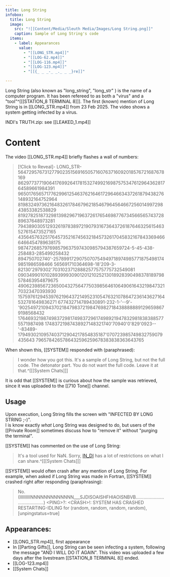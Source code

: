 ```yaml
---
title: Long String
infobox:
  title: Long String
  image:
    src: "![[Content/Media/Sleuth Media/Images/Long String.png]]"
    caption: Sample of Long String's code
  items:
    - label: Appearances
      value:
        - "[[LONG_STR.mp4]]"
        - "[[LOG-62.mp4]]"
        - "[[LOG-116.mp4]]"
        - "[[LOG-123.mp4]]"
        - "[[{_ _ _-_ _._ _ _}re]]"

---
```


Long String (also known as "long_string", "long_str" ) is the name of a computer program. It has been refereed to as both a "virus" and a "tool"^[[[STATION_8 TERMINAL 8]]].  The first (known) mention of Long String is in [[LONG_STR.mp4]] from 23 Feb 2025. The video shows a system getting infected by a virus. 


INDI's TRUTH.zip: see [[LEAKED_1.mp4]]

# Content
The video [[LONG_STR.mp4]] briefly flashes a wall of numbers:

> [!Click to Reveal]-
> LONG_STR-564729576731277902351569165057160763716092018576721687678169
> 86297737719064176992641781532749921698757534761296436281764589661984391
> 96501765657177629961254637621646172964663437261879438276148932164752964
> 819832497362164832617846796218546796456466725601499729843853382538829
> 8192782518732981398296719637261765469877673456656574372889637648973281
> 79438903051293261978389721907931673643726187646325615463527615473527165
> 435645763251764573521674563218457326170458321678433694666466454789638175
> 987472685797698579637597430985794387659724-5-45-438-258483-285499258432
> 894750702740'-25789917290750707549497189749857718754981749851986598466
> 565691710364698-18'209-3-82130'2979302'70310237128882577575775732549081
> 09034990101028939993090120121025213018928390498378189798578463954879675
> 490623985672365004327564775039856461064906164321984732170323470393930
> 157597612945397621964372149523105476321078647236143627164532781649836271
> 677432714789430891-232-1-'--9'-
> '90254972109437021847983721984769827184388888891296598679198568432
> 176469321987498372981749837296174989219478329818383885775571987498
> 17483721987438927148321740'70940'0'829'0923--
> '-83489-1794930210957403712904217854835187'070723985749832759079435643
> 7965784265786432596259678383838363643765

When shown this, [[SYSTEM]] responded with (paraphrased):

> I wonder how you got this. It's a sample of Long String, but not the full code. The detonator part. You do not want the full code. Leave it at that.^[[[System Chats]]]

It is odd that [[SYSTEM]] is curious about how the sample was retrieved, since it was uploaded to the [[710 Tone]] channel. 
## Usage
Upon execution, Long String fills the screen with "INFECTED BY LONG STRING ;-)".  
I is know exactly *what* Long String was designed to do, but users of the [[Private Room]] sometimes discuss how to "remove it" without "purging the terminal".

[[SYSTEM]] has commented on the use of Long String:

> It's a tool used for NaN. Sorry, [IN_DI](INDI) has a lot of restrictions on what I can share.^[[[System Chats]]]

[[SYSTEM]] would often crash after any mention of Long String. For example, when asked if Long String was made in Fortran, [[SYSTEM]] crashed right after responding (paraphrasing):

> No. 
> (IIIIIIIIINNNNNNNNNNNNN___SJDISOAISHFHIAOISNBVB..........................................)
> \<PING\>?:
> \<CRASH\>!: SYSTEM HAS CRASHED RESTARTING-IDLING for (random, random, random, random), \[unpingstatus=true\]


## Appearances:
- [[LONG_STR.mp4]], first appearance
- In [[Parting Gifts]], Long String can be seen infecting a system, following the message "AND I WILL DO IT AGAIN". This video was uploaded a few days after the livestream [[STATION_8 TERMINAL 8]] ended.
- [[LOG-123.mp4]]
- [[System Chats]]

[^1]: [[STATION_8 TERMINAL 8]]
